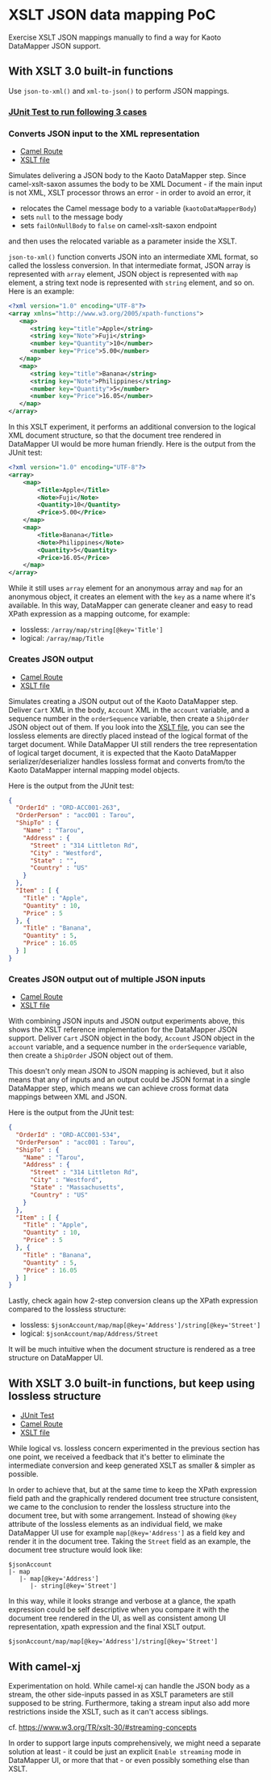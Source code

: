 # XSLT JSON data mapping PoC
Exercise XSLT JSON mappings manually to find a way for Kaoto DataMapper JSON support.

## With XSLT 3.0 built-in functions
Use `json-to-xml()` and `xml-to-json()` to perform JSON mappings.

### [JUnit Test to run following 3 cases](src/test/java/com/github/igarashitm/xsltjsonpoc/WithBuiltinTest.java)

### Converts JSON input to the XML representation
- [Camel Route](src/test/resources/01-with-builtin/01-01-source.yaml)
- [XSLT file](src/test/resources/01-with-builtin/01-01-source.xsl)

Simulates delivering a JSON body to the Kaoto DataMapper step. Since camel-xslt-saxon assumes the body
to be XML Document - if the main input is not XML, XSLT processor throws an error - in order to avoid
an error, it
- relocates the Camel message body to a variable (`kaotoDataMapperBody`)
- sets `null` to the message body
- sets `failOnNullBody` to `false` on camel-xslt-saxon endpoint

and then uses the relocated variable as a parameter inside the XSLT.

`json-to-xml()` function converts JSON into an intermediate XML format, so called the lossless conversion.
In that intermediate format, JSON array is represented with `array` element, JSON object is represented
with `map` element, a string text node is represented with `string` element, and so on. Here is an example:
```xml
<?xml version="1.0" encoding="UTF-8"?>
<array xmlns="http://www.w3.org/2005/xpath-functions">
   <map>
      <string key="title">Apple</string>
      <string key="Note">Fuji</string>
      <number key="Quantity">10</number>
      <number key="Price">5.00</number>
   </map>
   <map>
      <string key="title">Banana</string>
      <string key="Note">Philippines</string>
      <number key="Quantity">5</number>
      <number key="Price">16.05</number>
   </map>
</array>
```
In this XSLT experiment, it performs an additional conversion to the logical XML document structure, so that
the document tree rendered in DataMapper UI would be more human friendly. Here is the output from the JUnit test:
```xml
<?xml version="1.0" encoding="UTF-8"?>
<array>
    <map>
        <Title>Apple</Title>
        <Note>Fuji</Note>
        <Quantity>10</Quantity>
        <Price>5.00</Price>
    </map>
    <map>
        <Title>Banana</Title>
        <Note>Philippines</Note>
        <Quantity>5</Quantity>
        <Price>16.05</Price>
    </map>
</array>
```
While it still uses `array` element for an anonymous array and `map` for an anonymous object,
it creates an element with the `key` as a name where it's available. In this way,
DataMapper can generate cleaner and easy to read XPath expression as a mapping outcome, for example:
- lossless: `/array/map/string[@key='Title']`
- logical: `/array/map/Title`

### Creates JSON output
- [Camel Route](src/test/resources/01-with-builtin/01-02-target.yaml)
- [XSLT file](src/test/resources/01-with-builtin/01-02-target.xsl)

Simulates creating a JSON output out of the Kaoto DataMapper step. Deliver `Cart` XML in the body,
`Account` XML in the `account` variable, and a sequence number in the `orderSequence` variable,
then create a `ShipOrder` JSON object out of them.
If you look into the 
[XSLT file](src/test/resources/01-with-builtin/01-02-target.xsl), you can see the lossless
elements are directly placed instead of the logical format of the target document. While DataMapper
UI still renders the tree representation of logical target document, it is expected that the
Kaoto DataMapper serializer/deserializer handles lossless format and converts from/to the
Kaoto DataMapper internal mapping model objects.

Here is the output from the JUnit test:
```json
{
  "OrderId" : "ORD-ACC001-263",
  "OrderPerson" : "acc001 : Tarou",
  "ShipTo" : {
    "Name" : "Tarou",
    "Address" : {
      "Street" : "314 Littleton Rd",
      "City" : "Westford",
      "State" : "",
      "Country" : "US"
    }
  },
  "Item" : [ {
    "Title" : "Apple",
    "Quantity" : 10,
    "Price" : 5
  }, {
    "Title" : "Banana",
    "Quantity" : 5,
    "Price" : 16.05
  } ]
}
```
### Creates JSON output out of multiple JSON inputs
- [Camel Route](src/test/resources/01-with-builtin/01-03-full.yaml)
- [XSLT file](src/test/resources/01-with-builtin/01-03-full.xsl)

With combining JSON inputs and JSON output experiments above, this shows the XSLT reference implementation
for the DataMapper JSON support. Deliver `Cart` JSON object in the body, `Account` JSON object
in the `account` variable, and a sequence number in the `orderSequence` variable, then create
a `ShipOrder` JSON object out of them.

This doesn't only mean JSON to JSON mapping is achieved, but it also means that any of inputs and
an output could be JSON format in a single DataMapper step, which means we can achieve cross
format data mappings between XML and JSON.

Here is the output from the JUnit test:
```json
{
  "OrderId" : "ORD-ACC001-534",
  "OrderPerson" : "acc001 : Tarou",
  "ShipTo" : {
    "Name" : "Tarou",
    "Address" : {
      "Street" : "314 Littleton Rd",
      "City" : "Westford",
      "State" : "Massachusetts",
      "Country" : "US"
    }
  },
  "Item" : [ {
    "Title" : "Apple",
    "Quantity" : 10,
    "Price" : 5
  }, {
    "Title" : "Banana",
    "Quantity" : 5,
    "Price" : 16.05
  } ]
}
```
Lastly, check again how 2-step conversion cleans up the XPath expression compared to the lossless structure: 
- lossless: `$jsonAccount/map/map[@key='Address']/string[@key='Street']`
- logical: `$jsonAccount/map/Address/Street`

It will be much intuitive when the document structure is rendered as a tree structure on DataMapper UI.

## With XSLT 3.0 built-in functions, but keep using lossless structure

- [JUnit Test](src/test/java/com/github/igarashitm/xsltjsonpoc/WithBuiltinWithLosslessTest.java)
- [Camel Route](src/test/resources/01-b-with-builtin-with-lossless/01-b-full.yaml)
- [XSLT file](src/test/resources/01-b-with-builtin-with-lossless/01-b-full.xsl)

While logical vs. lossless concern experimented in the previous section has one point, we received a
feedback that it's better to eliminate the intermediate conversion and keep generated XSLT as smaller & simpler
as possible.

In order to achieve that, but at the same time to keep the XPath expression field path and the graphically
rendered document tree structure consistent, we came to the conclusion to render the lossless structure
into the document tree, but with some arrangement. Instead of showing `@key` attribute of the lossless
elements as an individual field, we make DataMapper UI use for example `map[@key='Address']` as a field
key and render it in the document tree. Taking the `Street` field as an example, the document tree structure
would look like: 
```text
$jsonAccount
|- map
   |- map[@key='Address']
      |- string[@key='Street']
```
In this way, while it looks strange and verbose at a glance, the xpath expression could be self descriptive
when you compare it with the document tree rendered in the UI, as well as consistent among UI representation,
xpath expression and the final XSLT output.
```xpath
$jsonAccount/map/map[@key='Address']/string[@key='Street']
```

## With camel-xj
Experimentation on hold. While camel-xj can handle the JSON body as a stream, the other side-inputs
passed in as XSLT parameters are still supposed to be string.
Furthermore, taking a stream input also add more restrictions inside the XSLT, such as it can't access
siblings. 

cf. https://www.w3.org/TR/xslt-30/#streaming-concepts

In order to support large inputs comprehensively, we might need a separate solution at least - it could
be just an explicit `Enable streaming` mode in DataMapper UI, or more that that - or even possibly
something else than XSLT.
